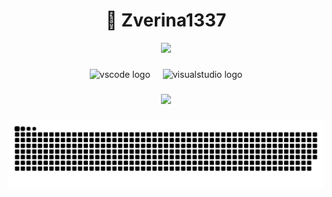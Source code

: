 <h1 align="center">🐉 Zverina1337 </h1>


<p align="center">
  <a href="https://skillicons.dev">
    <img src="https://skillicons.dev/icons?i=git,docker,css,express,figma,firebase,gitlab,github,graphql,gulp,html,js,ts,linux,mongodb,mysql,nestjs,nextjs,nodejs,nuxtjs,pinia,postgres,postman,prisma,pnpm,npm,php,laravel,react,redux,sass,sqlite,sequelize,tailwind,threejs,ubuntu,vercel,vite,vue,webpack," />
  </a>
</p>

###

<div align="center">
  <img src="https://skillicons.dev/icons?i=vscode" height="40" alt="vscode logo"  />
  <img width="12" />
  <img src="https://skillicons.dev/icons?i=visualstudio" height="40" alt="visualstudio logo"  />
</div>

###

<p align="center">
  <img src="https://github-profile-trophy.vercel.app/?username=Zverina1337&theme=radical&no-frame=true&no-bg=true&margin-w=4">
</p>

###

<p align="center">
  <picture>
    <source media="(prefers-color-scheme: dark)" srcset="https://raw.githubusercontent.com/Flowseal/Flowseal/refs/heads/output/github-contribution-grid-snake-dark.svg" />
    <source media="(prefers-color-scheme: light)" srcset="https://raw.githubusercontent.com/Flowseal/Flowseal/refs/heads/output/github-contribution-grid-snake.svg" />
    <img alt="github-snake" src="https://raw.githubusercontent.com/Flowseal/Flowseal/refs/heads/output/github-contribution-grid-snake.svg" />
  </picture>
</p>
